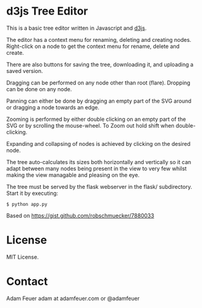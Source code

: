 d3js Tree Editor
================

This is a basic tree editor written in Javascript and [d3js](http://d3js.org/).

The editor has a context menu for renaming, deleting and creating nodes. Right-click on a node to get the context menu for rename, delete and create.

There are also buttons for saving the tree, downloading it, and uploading a saved version.

Dragging can be performed on any node other than root (flare).
Dropping can be done on any node.

Panning can either be done by dragging an empty part of the SVG around or dragging a node towards an edge.

Zooming is performed by either double clicking on an empty part of the SVG or by scrolling the mouse-wheel.
To Zoom out hold shift when double-clicking.

Expanding and collapsing of nodes is achieved by clicking on the desired node.

The tree auto-calculates its sizes both horizontally and vertically so it can adapt between many nodes being present in the view to very few whilst making the view managable and pleasing on the eye.

The tree must be served by the flask webserver in the flask/ subdirectory. 
Start it by executing:

    $ python app.py

Based on https://gist.github.com/robschmuecker/7880033


License
=======

MIT License.

Contact
=======

Adam Feuer adam at adamfeuer.com or @adamfeuer
